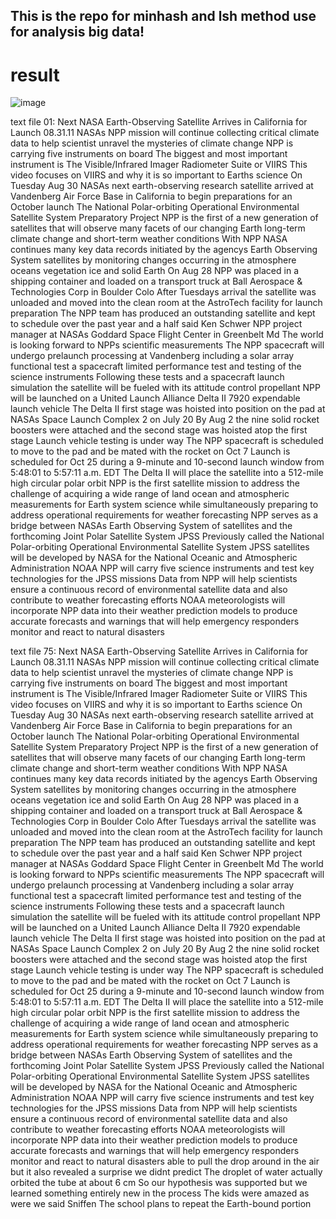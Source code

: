 ## This is the repo for minhash and lsh method use for analysis big data!

# result
![image](https://github.com/user-attachments/assets/5f48a6fa-60b4-43e0-8553-74a567ce9592)

text file 01: Next NASA Earth-Observing Satellite Arrives in California for Launch 08.31.11 NASAs NPP mission will continue collecting critical climate data to help scientist unravel the mysteries of climate change NPP is carrying five instruments on board The biggest and most important instrument is The Visible/Infrared Imager Radiometer Suite or VIIRS This video focuses on VIIRS and why it is so important to Earths science On Tuesday Aug 30 NASAs next earth-observing research satellite arrived at Vandenberg Air Force Base in California to begin preparations for an October launch The National Polar-orbiting Operational Environmental Satellite System Preparatory Project NPP is the first of a new generation of satellites that will observe many facets of our changing Earth long-term climate change and short-term weather conditions With NPP NASA continues many key data records initiated by the agencys Earth Observing System satellites by monitoring changes occurring in the atmosphere oceans vegetation ice and solid Earth On Aug 28 NPP was placed in a shipping container and loaded on a transport truck at Ball Aerospace & Technologies Corp in Boulder Colo After Tuesdays arrival the satellite was unloaded and moved into the clean room at the AstroTech facility for launch preparation The NPP team has produced an outstanding satellite and kept to schedule over the past year and a half said Ken Schwer NPP project manager at NASAs Goddard Space Flight Center in Greenbelt Md The world is looking forward to NPPs scientific measurements The NPP spacecraft will undergo prelaunch processing at Vandenberg including a solar array functional test a spacecraft limited performance test and testing of the science instruments Following these tests and a spacecraft launch simulation the satellite will be fueled with its attitude control propellant NPP will be launched on a United Launch Alliance Delta II 7920 expendable launch vehicle The Delta II first stage was hoisted into position on the pad at NASAs Space Launch Complex 2 on July 20 By Aug 2 the nine solid rocket boosters were attached and the second stage was hoisted atop the first stage Launch vehicle testing is under way The NPP spacecraft is scheduled to move to the pad and be mated with the rocket on Oct 7 Launch is scheduled for Oct 25 during a 9-minute and 10-second launch window from 5:48:01 to 5:57:11 a.m. EDT The Delta II will place the satellite into a 512-mile high circular polar orbit NPP is the first satellite mission to address the challenge of acquiring a wide range of land ocean and atmospheric measurements for Earth system science while simultaneously preparing to address operational requirements for weather forecasting NPP serves as a bridge between NASAs Earth Observing System of satellites and the forthcoming Joint Polar Satellite System JPSS Previously called the National Polar-orbiting Operational Environmental Satellite System JPSS satellites will be developed by NASA for the National Oceanic and Atmospheric Administration NOAA NPP will carry five science instruments and test key technologies for the JPSS missions Data from NPP will help scientists ensure a continuous record of environmental satellite data and also contribute to weather forecasting efforts NOAA meteorologists will incorporate NPP data into their weather prediction models to produce accurate forecasts and warnings that will help emergency responders monitor and react to natural disasters

text file 75: Next NASA Earth-Observing Satellite Arrives in California for Launch 08.31.11 NASAs NPP mission will continue collecting critical climate data to help scientist unravel the mysteries of climate change NPP is carrying five instruments on board The biggest and most important instrument is The Visible/Infrared Imager Radiometer Suite or VIIRS This video focuses on VIIRS and why it is so important to Earths science On Tuesday Aug 30 NASAs next earth-observing research satellite arrived at Vandenberg Air Force Base in California to begin preparations for an October launch The National Polar-orbiting Operational Environmental Satellite System Preparatory Project NPP is the first of a new generation of satellites that will observe many facets of our changing Earth long-term climate change and short-term weather conditions With NPP NASA continues many key data records initiated by the agencys Earth Observing System satellites by monitoring changes occurring in the atmosphere oceans vegetation ice and solid Earth On Aug 28 NPP was placed in a shipping container and loaded on a transport truck at Ball Aerospace & Technologies Corp in Boulder Colo After Tuesdays arrival the satellite was unloaded and moved into the clean room at the AstroTech facility for launch preparation The NPP team has produced an outstanding satellite and kept to schedule over the past year and a half said Ken Schwer NPP project manager at NASAs Goddard Space Flight Center in Greenbelt Md The world is looking forward to NPPs scientific measurements The NPP spacecraft will undergo prelaunch processing at Vandenberg including a solar array functional test a spacecraft limited performance test and testing of the science instruments Following these tests and a spacecraft launch simulation the satellite will be fueled with its attitude control propellant NPP will be launched on a United Launch Alliance Delta II 7920 expendable launch vehicle The Delta II first stage was hoisted into position on the pad at NASAs Space Launch Complex 2 on July 20 By Aug 2 the nine solid rocket boosters were attached and the second stage was hoisted atop the first stage Launch vehicle testing is under way The NPP spacecraft is scheduled to move to the pad and be mated with the rocket on Oct 7 Launch is scheduled for Oct 25 during a 9-minute and 10-second launch window from 5:48:01 to 5:57:11 a.m. EDT The Delta II will place the satellite into a 512-mile high circular polar orbit NPP is the first satellite mission to address the challenge of acquiring a wide range of land ocean and atmospheric measurements for Earth system science while simultaneously preparing to address operational requirements for weather forecasting NPP serves as a bridge between NASAs Earth Observing System of satellites and the forthcoming Joint Polar Satellite System JPSS Previously called the National Polar-orbiting Operational Environmental Satellite System JPSS satellites will be developed by NASA for the National Oceanic and Atmospheric Administration NOAA NPP will carry five science instruments and test key technologies for the JPSS missions Data from NPP will help scientists ensure a continuous record of environmental satellite data and also contribute to weather forecasting efforts NOAA meteorologists will incorporate NPP data into their weather prediction models to produce accurate forecasts and warnings that will help emergency responders monitor and react to natural disasters able to pull the drop around in the air but it also revealed a surprise we didnt predict The droplet of water actually orbited the tube at about 6 cm So our hypothesis was supported but we learned something entirely new in the process The kids were amazed as were we said Sniffen The school plans to repeat the Earth-bound portion


